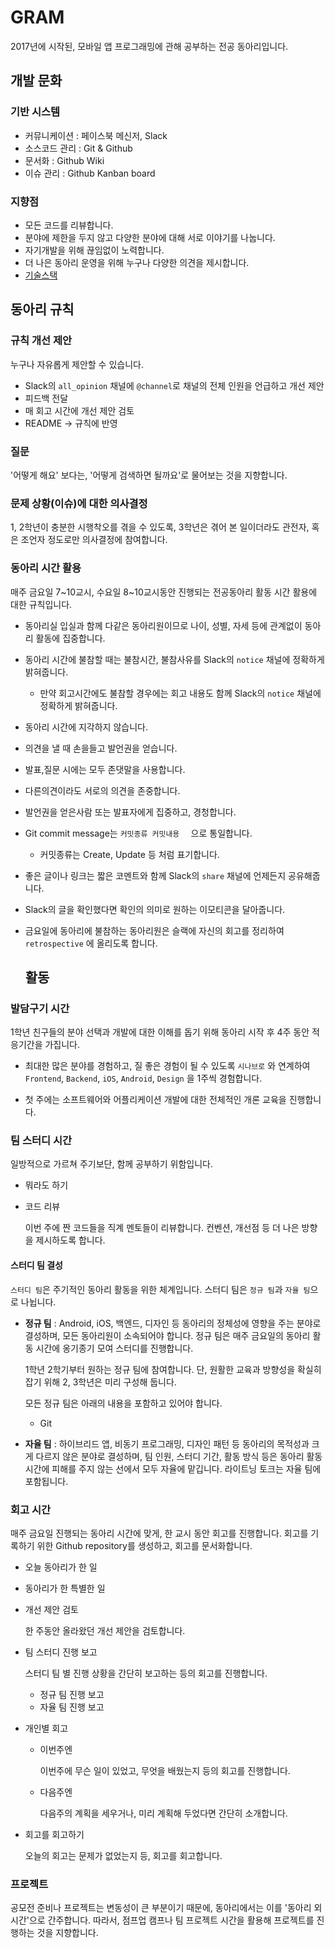 # GRAM

2017년에 시작된, 모바일 앱 프로그래밍에 관해 공부하는 전공 동아리입니다.



## 개발 문화

### 기반 시스템

- 커뮤니케이션 : 페이스북 메신저, Slack
- 소스코드 관리 : Git & Github
- 문서화 : Github Wiki
- 이슈 관리 : Github Kanban board

### 지향점

- 모든 코드를 리뷰합니다.
- 분야에 제한을 두지 않고 다양한 분야에 대해 서로 이야기를 나눕니다.
- 자기개발을 위해 끊임없이 노력합니다.
- 더 나은 동아리 운영을 위해 누구나 다양한 의견을 제시합니다.
- [기술스택](https://github.com/new-gram/Baseline/wiki/기술스택)



## 동아리 규칙

### 규칙 개선 제안

누구나 자유롭게 제안할 수 있습니다.

- Slack의 `all_opinion` 채널에 `@channel`로 채널의 전체 인원을 언급하고 개선 제안
- 피드백 전달
- 매 회고 시간에 개선 제안 검토
- README -> 규칙에 반영

### 질문

'어떻게 해요' 보다는, '어떻게 검색하면 될까요'로 물어보는 것을 지향합니다.

### 문제 상황(이슈)에 대한 의사결정

1, 2학년이 충분한 시행착오를 겪을 수 있도록, 3학년은 겪어 본 일이더라도 관전자, 혹은 조언자 정도로만 의사결정에 참여합니다.

### 동아리 시간 활용

매주 금요일 7~10교시, 수요일 8\~10교시동안 진행되는 전공동아리 활동 시간 활용에 대한 규칙입니다.

- 동아리실 입실과 함께 다같은 동아리원이므로 나이, 성별, 자세 등에 관계없이 동아리 활동에 집중합니다.
- 동아리 시간에 불참할 때는 불참시간, 불참사유를 Slack의 `notice` 채널에 정확하게 밝혀줍니다.
  - 만약 회고시간에도 불참할 경우에는 회고 내용도 함께 Slack의 `notice` 채널에 정확하게 밝혀줍니다.
- 동아리 시간에 지각하지 않습니다.
- 의견을 낼 때 손을들고 발언권을 얻습니다.
- 발표,질문 시에는 모두 존댓말을 사용합니다.
- 다른의견이라도 서로의 의견을 존중합니다.
- 발언권을 얻은사람 또는 발표자에게 집중하고, 경청합니다.
- Git commit message는 `커밋종류 커밋내용  ` 으로 통일합니다.
  - 커밋종류는 Create, Update 등 처럼 표기합니다.
- 좋은 글이나 링크는 짧은 코멘트와 함께 Slack의 `share` 채널에 언제든지 공유해줍니다.
- Slack의 글을 확인했다면 확인의 의미로 원하는 이모티콘을 달아줍니다.
- 금요일에 동아리에 불참하는 동아리원은 슬랙에 자신의 회고를 정리하여 `retrospective` 에 올리도록 합니다.



  ## 활동

### 발담구기 시간

1학년 친구들의 분야 선택과 개발에 대한 이해를 돕기 위해 동아리 시작 후 4주 동안 적응기간을 가집니다. 

- 최대한 많은 분야를 경험하고, 질 좋은 경험이 될 수 있도록 `시나브로` 와 연계하여 `Frontend`, `Backend`, `iOS`, `Android`, `Design` 을 1주씩 경험합니다.  

- 첫 주에는 소프트웨어와 어플리케이션 개발에 대한 전체적인 개론 교육을 진행합니다. 



### 팀 스터디 시간

일방적으로 가르쳐 주기보단, 함께 공부하기 위함입니다.

- 뭐라도 하기

- 코드 리뷰

  이번 주에 짠 코드들을 직계 멘토들이 리뷰합니다. 컨벤션, 개선점 등 더 나은 방향을 제시하도록 합니다.

#### 스터디 팀 결성

`스터디 팀`은 주기적인 동아리 활동을 위한 체계입니다. 스터디 팀은 `정규 팀`과 `자율 팀`으로 나뉩니다.

- **정규 팀** : Android, iOS, 백엔드, 디자인 등 동아리의 정체성에 영향을 주는 분야로 결성하며, 모든 동아리원이 소속되어야 합니다. 정규 팀은 매주 금요일의 동아리 활동 시간에 옹기종기 모여 스터디를 진행합니다.

  1학년 2학기부터 원하는 정규 팀에 참여합니다. 단, 원활한 교육과 방향성을 확실히 잡기 위해 2, 3학년은 미리 구성해 둡니다.

  모든 정규 팀은 아래의 내용을 포함하고 있어야 합니다.

  - Git

- **자율 팀** : 하이브리드 앱, 비동기 프로그래밍, 디자인 패턴 등 동아리의 목적성과 크게 다르지 않은 분야로 결성하며, 팀 인원, 스터디 기간, 활동 방식 등은 동아리 활동 시간에 피해를 주지 않는 선에서 모두 자율에 맡깁니다. 라이트닝 토크는 자율 팀에 포함됩니다.



### 회고 시간

매주 금요일 진행되는 동아리 시간에 맞게, 한 교시 동안 회고를 진행합니다. 회고를 기록하기 위한 Github repository를 생성하고, 회고를 문서화합니다.

- 오늘 동아리가 한 일

- 동아리가 한 특별한 일

- 개선 제안 검토

  한 주동안 올라왔던 개선 제안을 검토합니다.

- 팀 스터디 진행 보고

  스터디 팀 별 진행 상황을 간단히 보고하는 등의 회고를 진행합니다.

  - 정규 팀 진행 보고
  - 자율 팀 진행 보고

- 개인별 회고

  - 이번주엔

    이번주에 무슨 일이 있었고, 무엇을 배웠는지 등의 회고를 진행합니다.

  - 다음주엔

    다음주의 계획을 세우거나, 미리 계획해 두었다면 간단히 소개합니다.

- 회고를 회고하기

  오늘의 회고는 문제가 없었는지 등, 회고를 회고합니다.



### 프로젝트

공모전 준비나 프로젝트는 변동성이 큰 부분이기 때문에, 동아리에서는 이를 '동아리 외 시간'으로 간주합니다. 따라서, 점프업 캠프나 팀 프로젝트 시간을 활용해 프로젝트를 진행하는 것을 지향합니다.
